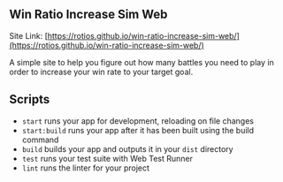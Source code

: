 ## Win Ratio Increase Sim Web
Site Link: [https://rotios.github.io/win-ratio-increase-sim-web/](https://rotios.github.io/win-ratio-increase-sim-web/)

A simple site to help you figure out how many battles you need to play in order to increase your win rate to your target goal.

## Scripts

- `start` runs your app for development, reloading on file changes
- `start:build` runs your app after it has been built using the build command
- `build` builds your app and outputs it in your `dist` directory
- `test` runs your test suite with Web Test Runner
- `lint` runs the linter for your project

